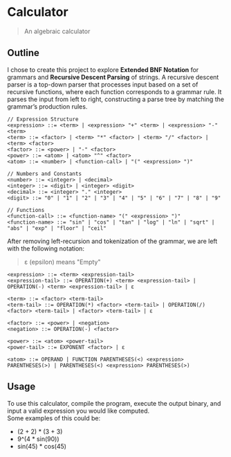 # Calculator
> An algebraic calculator

## Outline
I chose to create this project to explore **Extended BNF Notation** for grammars and **Recursive Descent Parsing** of strings. A recursive descent parser is a top-down parser that processes input based on a set of recursive functions, where each function corresponds to a grammar rule. It parses the input from left to right, constructing a parse tree by matching the grammar’s production rules.

```
// Expression Structure    
<expression> ::= <term> | <expression> "+" <term> | <expression> "-" <term>
<term> ::= <factor> | <term> "*" <factor> | <term> "/" <factor> | <term> <factor>
<factor> ::= <power> | "-" <factor>
<power> ::= <atom> | <atom> "^" <factor>
<atom> ::= <number> | <function-call> | "(" <expression> ")"

// Numbers and Constants
<number> ::= <integer> | <decimal>
<integer> ::= <digit> | <integer> <digit>
<decimal> ::= <integer> "." <integer>
<digit> ::= "0" | "1" | "2" | "3" | "4" | "5" | "6" | "7" | "8" | "9"

// Functions
<function-call> ::= <function-name> "(" <expression> ")"
<function-name> ::= "sin" | "cos" | "tan" | "log" | "ln" | "sqrt" | "abs" | "exp" | "floor" | "ceil"
```

After removing left-recursion and tokenization of the grammar, we are left with the following notation:
> ε (epsilon) means "Empty"

```
<expression> ::= <term> <expression-tail>
<expression-tail> ::= OPERATION(+) <term> <expression-tail> | OPERATION(-) <term> <expression-tail> | ε

<term> ::= <factor> <term-tail>
<term-tail> ::= OPERATION(*) <factor> <term-tail> | OPERATION(/) <factor> <term-tail> | <factor> <term-tail> | ε

<factor> ::= <power> | <negation>
<negation> ::= OPERATION(-) <factor>

<power> ::= <atom> <power-tail>
<power-tail> ::= EXPONENT <factor> | ε

<atom> ::= OPERAND | FUNCTION PARENTHESES(<) <expression> PARENTHESES(>) | PARENTHESES(<) <expression> PARENTHESES(>)
```

## Usage
To use this calculator, compile the program, execute the output binary, and input a valid expression you would like computed.  
Some examples of this could be:
- (2 + 2) * (3 + 3)
- 9^(4 * sin(90))
- sin(45) * cos(45)

